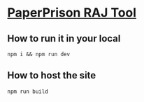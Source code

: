 # [PaperPrison RAJ Tool](https://codesandbox.io/p/sandbox/github/blessdyb/paperprison-rjatool/tree/main)

## How to run it in your local

```npm i && npm run dev```

## How to host the site

```npm run build```

